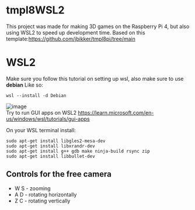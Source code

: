 
# tmpl8WSL2
This project was made for making 3D games on the Raspberry Pi 4, but also using WSL2 to speed up development time.
Based on this template:https://github.com/jbikker/tmpl8pi/tree/main
# WSL2 
Make sure you follow this tutorial on setting up wsl, also make sure to use **debian**
Like so:
```
wsl --install -d Debian
```

![image](https://github.com/OneBogdan01/tmpl8WSL2/assets/31468440/5ed48081-9e0a-4a35-b9e9-a1bd41287210)  
Try to run GUI apps on WSL2 https://learn.microsoft.com/en-us/windows/wsl/tutorials/gui-apps

On your WSL terminal install:
```
sudo apt-get install libgles2-mesa-dev
sudo apt-get install libxrandr-dev
sudo apt-get install g++ gdb make ninja-build rsync zip
sudo apt-get install libbullet-dev
```
## Controls for the free camera
- W S - zooming
- A D - rotating horizontally
- Z C - rotating vertically
